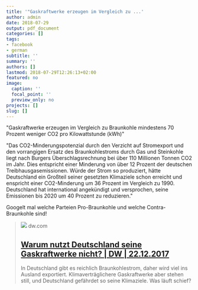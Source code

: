 ```yaml
---
title: '"Gaskraftwerke erzeugen im Vergleich zu ...'
author: admin
date: 2018-07-29
output: pdf_document
categories: []
tags:
- facebook
- german
subtitle: ''
summary: ''
authors: []
lastmod: 2018-07-29T12:26:13+02:00
featured: no
image:
  caption: ''
  focal_point: ''
  preview_only: no
projects: []
slug: []
---
```

"Gaskraftwerke erzeugen im Vergleich zu Braunkohle mindestens 70 Prozent weniger CO2 pro Kilowattstunde (kWh)"

"Das CO2-Minderungspotenzial durch den Verzicht auf Stromexport und den vorrangigen Ersatz des Braunkohlestroms durch Gas und Steinkohle liegt nach Burgers Überschlagsrechnung bei über 110 Millionen Tonnen CO2 im Jahr.
Dies entspricht einer Minderung von über 12 Prozent der deutschen Treibhausgasemissionen. Würde der Strom so produziert, hätte Deutschland ein Großteil seiner gesetzten Klimaziele schon erreicht und enspricht einer CO2-Minderung um 36 Prozent im Vergleich zu 1990.
Deutschland hat international angekündigt und versprochen, seine Emissionen bis 2020 um 40 Prozent zu reduzieren."

Googelt mal welche Parteien Pro-Braunkohle und welche Contra-Braunkohle sind!
> [![](https://static.dw.com/image/40266939_6.jpg)](https://www.dw.com/de/warum-nutzt-deutschland-seine-gaskraftwerke-nicht-kohlekraft-strommarkt-klimaziele-co2-preis/a-41892504)
> dw.com
> ## [Warum nutzt Deutschland seine Gaskraftwerke nicht? | DW | 22.12.2017](https://www.dw.com/de/warum-nutzt-deutschland-seine-gaskraftwerke-nicht-kohlekraft-strommarkt-klimaziele-co2-preis/a-41892504)
>
>In Deutschland gibt es reichlich Braunkohlestrom, daher wird viel ins Ausland exportiert. Klimaverträglichere Gaskraftwerke aber stehen still, und Deutschland gefährdet so seine Klimaziele. Was läuft schief? 

